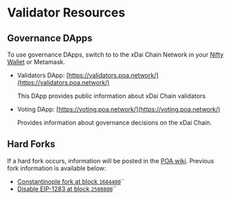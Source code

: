 # Validator Resources

## Governance DApps

To use governance DApps, switch to to the xDai Chain Network in your [Nifty Wallet](https://chrome.google.com/webstore/detail/nifty-wallet/jbdaocneiiinmjbjlgalhcelgbejmnid?hl=en) or Metamask.

* Validators DApp: [https://validators.poa.network/](https://validators.poa.network/)

  This DApp provides public information about xDai Chain validators

* Voting DApp: [https://voting.poa.network/](https://voting.poa.network/)

  Provides information about governance decisions on the xDai Chain.

## Hard Forks

If a hard fork occurs, information will be posted in the [POA wiki](https://github.com/poanetwork/wiki). Previous fork information is available below:

* [Constantinople fork at block `1604400`](https://github.com/poanetwork/wiki/wiki/HFs-xDai-2019-01-11)\`\`
* [Disable EIP-1283 at block `2508800`](https://github.com/poanetwork/wiki/wiki/HFs-xDai-2019-03-06)\`\`

